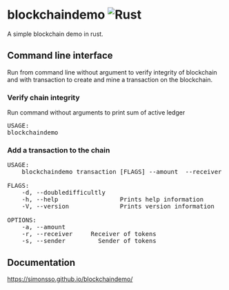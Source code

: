 # blockchaindemo ![Rust](https://github.com/simonsso/blockchaindemo/workflows/Rust/badge.svg)
A simple blockchain demo in rust.
## Command line interface
Run from command line without argument to verify integrity of blockchain and with transaction to create and mine a transaction on the blockchain.
### Verify chain integrity
Run command without arguments to print sum of active ledger
<pre>
USAGE:
blockchaindemo
</pre>
### Add a transaction to the chain
<pre>
USAGE:
    blockchaindemo transaction [FLAGS] --amount <amount> --receiver <receiver> --sender <sender>

FLAGS:
    -d, --doubledifficultly    
    -h, --help                 Prints help information
    -V, --version              Prints version information

OPTIONS:
    -a, --amount <amount>        
    -r, --receiver <receiver>    Receiver of tokens
    -s, --sender <sender>        Sender of tokens
</pre>
    
## Documentation
https://simonsso.github.io/blockchaindemo/
